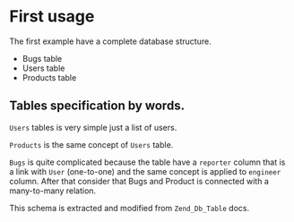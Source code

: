# First usage

The first example have a complete database structure.

 * Bugs table
 * Users table
 * Products table
 
## Tables specification by words.
 
```Users``` tables is very simple just a list of users.

```Products``` is the same concept of ```Users``` table.

```Bugs``` is quite complicated because the table have a ```reporter``` 
column that is a link with ```User``` (one-to-one) and the same
concept is applied to ```engineer``` column.
After that consider that Bugs and Product is connected with a many-to-many
relation.

This schema is extracted and modified from ```Zend_Db_Table``` docs.